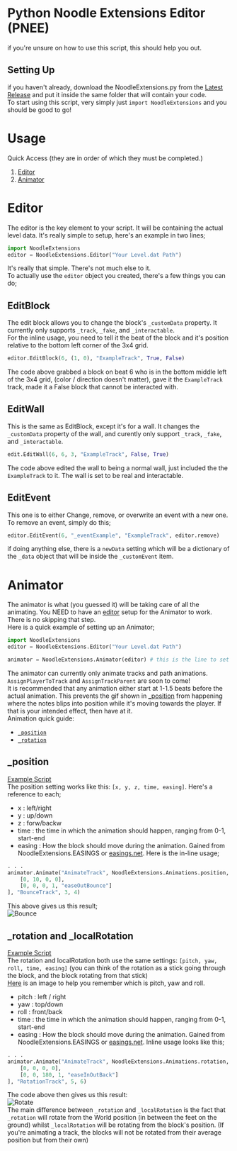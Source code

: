 # Python Noodle Extensions Editor (PNEE)
if you're unsure on how to use this script, this should help you out. 

## Setting Up
if you haven't already, download the NoodleExtensions.py from the [Latest Release](https://github.com/megamaz/NoodleExtensions-python/releases) and put it inside the same folder that will contain your code.\
To start using this script, very simply just `import NoodleExtensions` and you should be good to go!

# Usage
Quick Access (they are in order of which they must be completed.)
1. [Editor](#Editor)
1. [Animator](#Animator)
# Editor 
The editor is the key element to your script. It will be containing the actual level data. It's really simple to setup, here's an example in two lines;
```py
import NoodleExtensions
editor = NoodleExtensions.Editor("Your Level.dat Path")
```
It's really that simple. There's not much else to it.\
To actually use the `editor` object you created, there's a few things you can do;
## EditBlock
The edit block allows you to change the block's `_customData` property. It currently only supports `_track`, `_fake`, and `_interactable`.\
For the inline usage, you need to tell it the beat of the block and it's position relative to the bottom left corner of the 3x4 grid. 
```py
editor.EditBlock(6, (1, 0), "ExampleTrack", True, False)
```
The code above grabbed a block on beat 6 who is in the bottom middle left of the 3x4 grid, (color / direction doesn't matter), gave it the `ExampleTrack` track, made it a False block that cannot be interacted with. 
## EditWall
This is the same as EditBlock, except it's for a wall. It changes the `_customData` property of the wall, and curently only support `_track`, `_fake`, and `_interactable`.
```py
edit.EditWall(6, 6, 3, "ExampleTrack", False, True)
```
The code above edited the wall to being a normal wall, just included the the `ExampleTrack` to it. The wall is set to be real and interactable.
## EditEvent
This one is to either Change, remove, or overwrite an event with a new one.\
To remove an event, simply do this;
```py
editor.EditEvent(6, "_eventExample", "ExampleTrack", editor.remove)
```
if doing anything else, there is a `newData` setting which will be a dictionary of the `_data` object that will be inside the `_customEvent` item.
# Animator
The animator is what (you guessed it) will be taking care of all the animating. You NEED to have an [editor](#Editor) setup for the Animator to work. There is no skipping that step.\
Here is a quick example of setting up an Animator;
```py
import NoodleExtensions
editor = NoodleExtensions.Editor("Your Level.dat Path")

animator = NoodleExtensions.Animator(editor) # this is the line to set up an animator. Really, not that hard!
```
The animator can currently only animate tracks and path animations. `AssignPlayerToTrack` and `AssignTrackParent` are soon to come!\
It is recommended that any animation either start at 1-1.5 beats before the actual animation. This prevents the gif shown in [_position](#_position) from happening where the notes blips into position while it's moving towards the player. If that is your intended effect, then have at it.\
Animation quick guide:
- [`_position`](#_position)
- [`_rotation`](#_rotation-and-_localrotation)
## _position
[Example Script](https://github.com/megamaz/NoodleExtensions-python/blob/master/examples/1_POSITION.py)\
The position setting works like this: `[x, y, z, time, easing]`. Here's a reference to each;
- x : left/right
- y : up/down
- z : forw/backw
- time : the time in which the animation should happen, ranging from 0-1, start-end
- easing : How the block should move during the animation. Gained from NoodleExtensions.EASINGS or [easings.net](https://easings.net).
Here is the in-line usage;
```py
. . .
animator.Animate("AnimateTrack", NoodleExtensions.Animations.position, [
    [0, 10, 0, 0],
    [0, 0, 0, 1, "easeOutBounce"]
], "BounceTrack", 3, 4)
```
This above gives us this result;\
![Bounce](images/bounce.gif)

## _rotation and _localRotation
[Example Script](https://github.com/megamaz/NoodleExtensions-python/tree/master/examples/2_ROTATION.py)\
The rotation and localRotation both use the same settings: `[pitch, yaw, roll, time, easing]` (you can think of the rotation as a stick going through the block, and the block rotating from that stick)\
[Here](https://en.wikipedia.org/wiki/Aircraft_principal_axes#/media/File:Flight_dynamics_with_text_ortho.svg) is an image to help you remember which is pitch, yaw and roll.
- pitch : left / right
- yaw : top/down
- roll : front/back
- time : the time in which the animation should happen, ranging from 0-1, start-end
- easing : How the block should move during the animation. Gained from NoodleExtensions.EASINGS or [easings.net](https://easings.net).
Inline usage looks like this;
```py
. . .
animator.Animate("AnimateTrack", NoodleExtensions.Animations.rotation, [
    [0, 0, 0, 0],
    [0, 0, 180, 1, "easeInOutBack"]
], "RotationTrack", 5, 6)
```
The code above then gives us this result:\
![Rotate](images/rotate.gif)\
The main difference between `_rotation` and `_localRotation` is the fact that `_rotation` will rotate from the World position (in between the feet on the ground) whilst `_localRotation` will be rotating from the block's position. (If you're animating a track, the blocks will not be rotated from their average position but from their own)